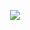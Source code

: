 <p align="center">
  <img src="https://github-readme-streak-stats.herokuapp.com/?user=sergei-startsev&theme=Javascript&hide_border=true"/>
</p>
